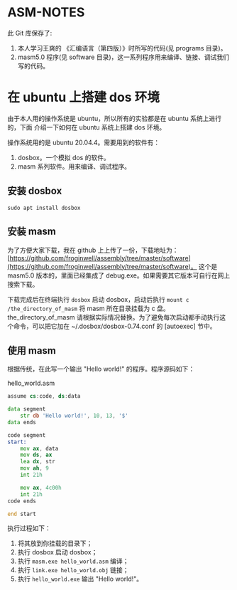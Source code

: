 # ASM-NOTES

此 Git 库保存了:

1. 本人学习王爽的 《汇编语言（第四版）》时所写的代码(见 programs 目录)。
2. masm5.0 程序(见 software 目录)，这一系列程序用来编译、链接、调试我们写的代码。

# 在 ubuntu 上搭建 dos 环境

由于本人用的操作系统是 ubuntu，所以所有的实验都是在 ubuntu 系统上进行的，下面
介绍一下如何在 ubuntu 系统上搭建 dos 环境。

操作系统用的是 ubuntu 20.04.4。需要用到的软件有：

1. dosbox。一个模拟 dos 的软件。
2. masm 系列软件。用来编译、调试程序。

## 安装 dosbox

```
sudo apt install dosbox
```

## 安装 masm

为了方便大家下载，我在 github 上上传了一份，下载地址为：[https://github.com/froginwell/assembly/tree/master/software](https://github.com/froginwell/assembly/tree/master/software)。
这个是 masm5.0 版本的，里面已经集成了 debug.exe。如果需要其它版本可自行在网上搜索下载。

下载完成后在终端执行 `dosbox` 启动 dosbox，启动后执行 `mount c /the_directory_of_masm` 将 masm 所在目录挂载为 c 盘。
the\_directory\_of\_masm 请根据实际情况替换。为了避免每次启动都手动执行这个命令，可以把它加在 ~/.dosbox/dosbox-0.74.conf
的 [autoexec] 节中。

## 使用 masm

根据传统，在此写一个输出 "Hello world!" 的程序。程序源码如下：

hello\_world.asm

```asm
assume cs:code, ds:data

data segment
    str db 'Hello world!', 10, 13, '$'
data ends

code segment
start:
    mov ax, data
    mov ds, ax
    lea dx, str
    mov ah, 9
    int 21h

    mov ax, 4c00h
    int 21h
code ends

end start
```

执行过程如下：

1. 将其放到你挂载的目录下；
2. 执行 dosbox 启动 dosbox；
3. 执行 `masm.exe hello_world.asm` 编译；
4. 执行 `link.exe hello_world.obj` 链接；
5. 执行 `hello_world.exe` 输出 "Hello world!"。
